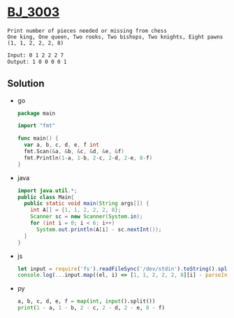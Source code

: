 # [BJ_3003](https://acmicpc.net/problem/3003)

```en
Print number of pieces needed or missing from chess
One king, One queen, Two rooks, Two bishops, Two knights, Eight pawns (1, 1, 2, 2, 2, 8)
```

```txt
Input: 0 1 2 2 2 7
Output: 1 0 0 0 0 1
```

## Solution

* go

  ```go
  package main

  import "fmt"

  func main() {
    var a, b, c, d, e, f int
    fmt.Scan(&a, &b, &c, &d, &e, &f)
    fmt.Println(1-a, 1-b, 2-c, 2-d, 2-e, 8-f)
  }
  ```

* java

  ```java
  import java.util.*;
  public class Main{
    public static void main(String args[]) {
      int A[] = {1, 1, 2, 2, 2, 8};
      Scanner sc = new Scanner(System.in);
      for (int i = 0; i < 6; i++)
        System.out.println(A[i] - sc.nextInt());
    }
  }
  ```

* js

  ```js
  let input = require('fs').readFileSync('/dev/stdin').toString().split(' ')
  console.log(...input.map((el, i) => [1, 1, 2, 2, 2, 8][i] - parseInt(el)))
  ```

* py

  ```py
  a, b, c, d, e, f = map(int, input().split())
  print(1 - a, 1 - b, 2 - c, 2 - d, 2 - e, 8 - f)
  ```
